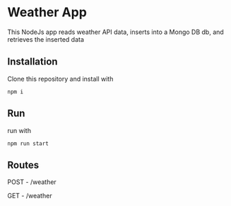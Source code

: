 # Weather App

This NodeJs app reads weather API data, inserts into a Mongo DB db, and retrieves the inserted data

## Installation

Clone this repository and install with

```
npm i
```

## Run

run with

```
npm run start
```

## Routes

POST - /weather

GET - /weather
